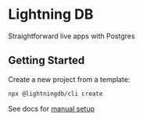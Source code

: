 # Lightning DB

Straightforward live apps with Postgres

## Getting Started

Create a new project from a template:

```bash
npx @lightningdb/cli create
```

See docs for [manual setup](./docs/manual-install.md)
